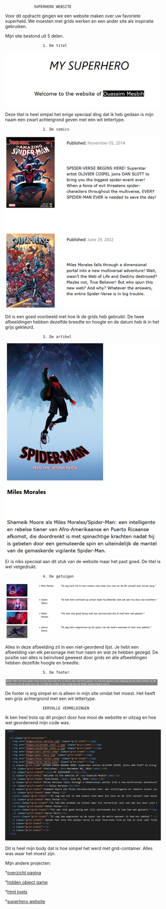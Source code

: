                  SUPERHERO WEBSITE


Voor dit opdracht gingen we een website maken over uw favoriete superheld. We moesten met grids werken en een ander site als inspiratie gebruiken.

Mijn site bestond uit 5 delen.

                     1. De titel

![afbeelding.titel van superherowebsite](Images/superherotitel.png)

Deze titel is heel simpel het enige speciaal ding dat ik heb gedaan is mijn naam een zwart achtergrond geven met een wit lettertype.

                     2. De comics

![afbeelding comics van superherowebsite](Images/superherocomics.png)

Dit is een goed voorbeeld met hoe ik de grids heb gebruikt. De twee afbeeldingen hebben dezelfde breedte en hoogte en de datum heb ik in het grijs gekleurd.

                     3. De artikel

![afbeelding artikel van superherowebsite](Images/superheroartikel.png)

Er is niks speciaal aan dit stuk van de website maar het past goed. De titel is wel vetgedrukt.

                     4. De getuigen


![afbeelding getuigen van superherowebsite](Images/superherogetuigen.png)

Alles in deze afbeelding zit in een niet-geordend lijst. Je hebt een afbeelding van elk personage met hun naam en wat ze hebben gezegd. De positie van alles is beïnvloed geweest door grids en alle afbeeldingen hebben dezelfde hoogte en breedte.

                     5. De footer


![afbeelding footer van superherowebsite](Images/superherofooter.png)

De footer is erg simpel en is alleen in mijn site omdat het moest. Het heeft een grijs achtergrond met een wit lettertype.

                     EERVOLLE VERMELDINGEN 

Ik ben heel trots op dit project door hoe mooi de webstite er uitzag en hoe wel geordenend mijn code was.

![code van superherowebsite](Images/superherocode.png)

Dit is heel mijn body dat is hoe simpel het werd met grid-container. Alles was waar het moest zijn.

Mijn andere projecten: 

°[overzicht pagina](overzichtpagina.md)

°[hidden object game](hiddenobjectgame.md)

°[html toets](htmltoets.md)

°[superhero website](superherowebsite.md)
